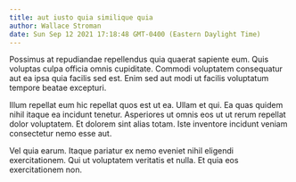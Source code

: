 ```yaml
---
title: aut iusto quia similique quia
author: Wallace Stroman
date: Sun Sep 12 2021 17:18:48 GMT-0400 (Eastern Daylight Time)
---
```

Possimus at repudiandae repellendus quia quaerat sapiente eum. Quis voluptas culpa officia omnis cupiditate. Commodi voluptatem consequatur aut ea ipsa quia facilis sed est. Enim sed aut modi ut facilis voluptatum tempore beatae excepturi.

 Illum repellat eum hic repellat quos est ut ea. Ullam et qui. Ea quas quidem nihil itaque ea incidunt tenetur. Asperiores ut omnis eos ut ut rerum repellat dolor voluptatem. Et dolorem sint alias totam. Iste inventore incidunt veniam consectetur nemo esse aut.

 Vel quia earum. Itaque pariatur ex nemo eveniet nihil eligendi exercitationem. Qui ut voluptatem veritatis et nulla. Et quia eos exercitationem non.